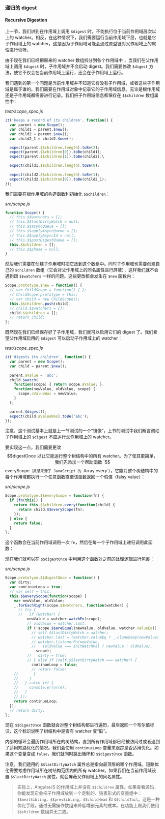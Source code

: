 ### 递归的 digest
#### Recursive Digestion

上一节，我们讲到在作用域上调用 `$digest` 时，不能执行位于当前作用域层次以上的 watcher。相反，在这种情况下，我们需要运行当前作用域下层，也就是它子作用域上的 watcher。这是因为子作用域可能会通过原型链对父作用域上的属性进行侦听。

由于现在我们已经把原来的 watcher 数组拆分到各个作用域中 ，当我们在父作用域上调用 `$digest` 时，子作用域并不会启动 digest。我们需要修改 `$digest` 方法，使它不仅会在当前作用域上运行，还会在子作用域上运行。

我们遇到的第一个问题是当前作用域并不知道它有没有子作用域，或者这些子作用域是属于谁的。我们需要在作用域对象中记录它的子作用域信息。无论是根作用域还是子作用域都需要进行记录。我们把子作用域信息都保存在 `$$children` 数组属性中：

_test/scope_spec.js_

```js
it('keeps a record of its children', function() {
  var parent = new Scope();
  var child1 = parent.$new();
  var child2 = parent.$new();
  var child2_1 = child2.$new();

  expect(parent.$$children.length).toBe(2);
  expect(parent.$$children[0]).toBe(child1);
  expect(parent.$$children[1]).toBe(child2);\

  expect(child1.$$children.length).toBe(0);
  
  expect(child2.$$children.length).toBe(1);
  expect(child2.$$children[0]).toBe(child2_1);
});
```

我们需要在根作用域的构造函数利初始化 `$$children`：

_src/scope.js_

```js
function Scope() {
  // this.$$watchers = [];
  // this.$$lastDirtyWatch = null;
  // this.$$asyncQueue = [];
  // this.$$applyAsyncQueue = [];
  // this.$$applyAsyncId = null;
  // this.$$postDigestQueue = [];
  this.$$children = [];
  // this.$$phase = null;
}
```

然后我们需要在创建子作用域时把它放到这个数组中。同时子作用域也需要创建自己的 `$children` 数组（它会对父作用域上的同名属性进行屏蔽），这样我们就不会遇到跟 `$$watchers` 一样的问题。这些更改都会发生在 `$new` 函数内：

```js
Scope.prototype.$new = function() {
  // var ChildScope = function() { };
  // ChildScope.prototype = this;
  // var child = new ChildScope();
  this.$$children.push(child);
  // child.$$watchers = [];
  child.$$children = [];
  // return child;
};
```

既然现在我们已经保存好了子作用域，我们就可以启用它们的 digest 了。我们希望父作用域启用的 `$digest` 可以启动子作用域上的 watcher：

_test/scope_spec.js_

```js
it('digests its children', function() {
  var parent = new Scope();
  var child = parent.$new();
  
  parent.aValue = 'abc';
  child.$watch(
    function(scope) { return scope.aValue; },
    function(newValue, oldValue, scope) {
      scope.aValueWas = newValue;
    }
  );

  parent.$digest();
  expect(child.aValueWas).toBe('abc');
});
```

注意，这个测试基本上就是上一节测试的一个“镜像”，上节的测试中我们断言调动子作用域上的 `$digest` 不应运行父作用域上的 watcher。

要实现这一点，我们需要更改 $$digestOnce 以让它能运行整个树结构中的所有 watcher。为了使其更简单，我们先添加一个帮助函数 `$$everyScope`（灵感来源于 JavaScript 的 `Array.every`），它能对整个树结构中的每个作用域都执行一个任意函数直至该函数返回一个假值（falsy value）：

_src/scope.js_

```js
Scope.prototype.$$everyScope = function(fn) {
  if (fn(this)) {
    return this.$$children.every(function(child) {
      return child.$$everyScope(fn);
    });
  } else {
    return false;
  }
};
```

这个函数会在当前作用域调用一次 `fn`，然后在每一个子作用域上递归调用此函数：

现在我们就可以在 `$$digestOnce` 中利用这个函数对之前的处理逻辑进行包裹：

_src/scope.js_

```js
Scope.prototype.$$digestOnce = function() {
  var dirty;
  var continueLoop = true;
  // var self = this;
  this.$$everyScope(function(scope) {
    var newValue, oldValue;
    _.forEachRight(scope.$$watchers, function(watcher) {
      // try {
      //   if (watcher) {
          newValue = watcher.watchFn(scope);
          // oldValue = watcher.last;
          if (!scope.$$areEqual(newValue, oldValue, watcher.valueEq)) {
            // self.$$lastDirtyWatch = watcher;
            // watcher.last = (watcher.valueEq ? _.cloneDeep(newValue) : newValue);
            // watcher.listenerFn(newValue,
            //   (oldValue === initWatchVal ? newValue : oldValue),
              scope);
          //   dirty = true;
          // } else if (self.$$lastDirtyWatch === watcher) {
            continueLoop = false;
            // return false;
    //       }
    //     }
    //   } catch (e) {
    //     console.error(e);
    //   }
    // });
    return continueLoop;
  });
  // return dirty;
};
```

现在 `$$digestOnce` 函数就会对整个树结构都进行遍历，最后返回一个布尔值标识，这个标识说明了树结构中是否有 watcher 变“脏”。

内部的循环会遍历作用域所在的树结构，直到所有作用域都已经被访问过或者遇到了适用短路优化的情况。我们会使用 `continueLoop` 变量来跟踪是否适用优化。如果这个变量变成 `false`，我们就同时跳出循环和 `$$digestOnce` 函数。

注意，我们适用的 `$$lastDirtyWatch` 属性总是指向最顶层的哪个作用域。短路优化需要考虑作用域所在树结构范围内的所有 watcher。如果我们在当前作用域设置 `$$lastDirtyWatch` 属性，就会屏蔽父作用域上的同名属性。

> 实际上，AngularJS 的作用域上并没有 `$$children` 属性。如果查看源码，你能发现它会把子作用域放到一个定制的、链表形式的变量组中：`$$nextSibling`，`$$prevSibling`，`$$childHead` 和 `$$childTail`。这是一种优化手段，通过无需操作数组来降低增删元素的成本。在功能上跟我们使用 `$$children` 数组并无二致。